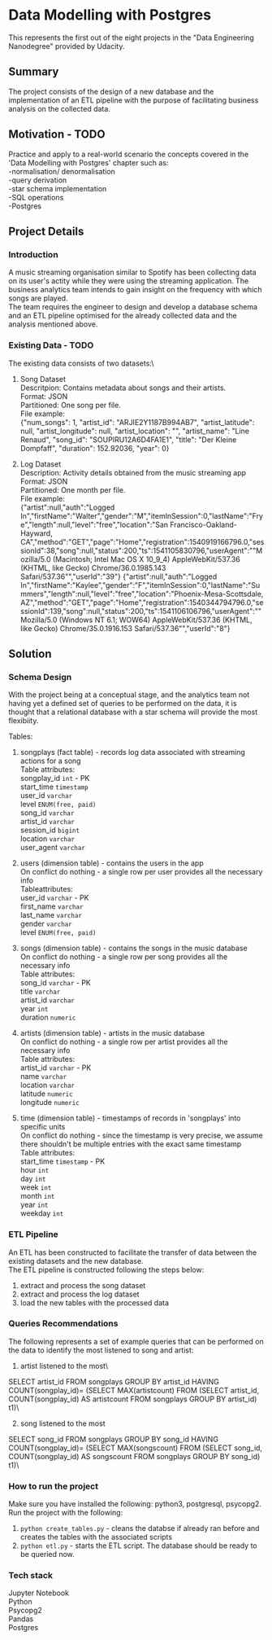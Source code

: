 # Data Modelling with Postgres

This represents the first out of the eight projects in the "Data Engineering Nanodegree" provided by Udacity.

## Summary
The project consists of the design of a new database and the implementation of an ETL pipeline with the purpose of facilitating business analysis on the collected data.

## Motivation - TODO
Practice and apply to a real-world scenario the concepts covered in the 'Data Modelling with Postgres' chapter such as:\
-normalisation/ denormalisation\
-query derivation\
-star schema implementation\
-SQL operations\
-Postgres

## Project Details
### Introduction
A music streaming organisation similar to Spotify has been collecting data on its user's actity while they were using the streaming application. The business analytics team intends to gain insight on the frequency with which songs are played.\
The team requires the engineer to design and develop a database schema and an ETL pipeline optimised for the already collected data and the analysis mentioned above.

### Existing Data - TODO
The existing data consists of two datasets:\

1. Song Dataset\
Descritpion: Contains metadata about songs and their artists.\
Format: JSON\
Partitioned: One song per file.\
File example:\
  {"num_songs": 1, "artist_id": "ARJIE2Y1187B994AB7", "artist_latitude": null, "artist_longitude": null, "artist_location": "", "artist_name": "Line Renaud", "song_id": "SOUPIRU12A6D4FA1E1", "title": "Der Kleine Dompfaff", "duration": 152.92036, "year": 0}

2. Log Dataset\
Description: Activity details obtained from the music streaming app\
Format: JSON\
Partitioned: One month per file.\
File example:\
  {"artist":null,"auth":"Logged In","firstName":"Walter","gender":"M","itemInSession":0,"lastName":"Frye","length":null,"level":"free","location":"San Francisco-Oakland-Hayward, CA","method":"GET","page":"Home","registration":1540919166796.0,"sessionId":38,"song":null,"status":200,"ts":1541105830796,"userAgent":"\"Mozilla\/5.0 (Macintosh; Intel Mac OS X 10_9_4) AppleWebKit\/537.36 (KHTML, like Gecko) Chrome\/36.0.1985.143 Safari\/537.36\"","userId":"39"}
  {"artist":null,"auth":"Logged In","firstName":"Kaylee","gender":"F","itemInSession":0,"lastName":"Summers","length":null,"level":"free","location":"Phoenix-Mesa-Scottsdale, AZ","method":"GET","page":"Home","registration":1540344794796.0,"sessionId":139,"song":null,"status":200,"ts":1541106106796,"userAgent":"\"Mozilla\/5.0 (Windows NT 6.1; WOW64) AppleWebKit\/537.36 (KHTML, like Gecko) Chrome\/35.0.1916.153 Safari\/537.36\"","userId":"8"}

## Solution
### Schema Design
With the project being at a conceptual stage, and the analytics team not having yet a defined set of queries to be performed on the data, it is thought that a relational database with a star schema will provide the most flexibiity.

Tables:
1. songplays (fact table) - records log data associated with streaming actions for a song\
Table attributes:\
songplay_id   `int` - PK\
start_time    `timestamp`\
user_id       `varchar`\
level         `ENUM(free, paid)`\
song_id       `varchar`\
artist_id     `varchar`\
session_id    `bigint`\
location      `varchar`\
user_agent    `varchar`

2. users (dimension table) - contains the users in the app\
On conflict do nothing - a single row per user provides all the necessary info\
Tableattributes:\
user_id       `varchar` - PK\
first_name    `varchar`\
last_name     `varchar`\
gender        `varchar`\
level         `ENUM(free, paid)`

3. songs (dimension table) - contains the songs in the music database\
On conflict do nothing - a single row per song provides all the necessary info\
Table attributes:\
song_id       `varchar` - PK\
title         `varchar`\
artist_id     `varchar`\
year          `int`\
duration      `numeric`

4. artists (dimension table) - artists in the music database\
On conflict do nothing - a single row per artist provides all the necessary info\
Table attributes: \
artist_id     `varchar` - PK\
name          `varchar`\
location      `varchar`\
latitude      `numeric`\
longitude     `numeric`

5. time (dimension table) - timestamps of records in 'songplays' into specific units\
On conflict do nothing - since the timestamp is very precise, we assume there shouldn't be multiple entries with the exact same timestamp\
Table attributes:\
start_time    `timestamp` - PK\
hour          `int`\
day           `int`\
week          `int`\
month         `int`\
year          `int`\
weekday       `int`

### ETL Pipeline
An ETL has been constructed to facilitate the transfer of data between the existing datasets and the new database.\
The ETL pipeline is constructed following the steps below:
1. extract and process the song dataset
2. extract and process the log dataset
3. load the new tables with the processed data

### Queries Recommendations
The following represents a set of example queries that can be performed on the data to identify the most listened to song and artist:
1. artist listened to the most\

SELECT artist_id 
FROM songplays 
GROUP BY artist_id 
HAVING COUNT(songplay_id)=
  (SELECT MAX(artistcount) FROM
    (SELECT artist_id, COUNT(songplay_id) AS artistcount 
    FROM songplays 
    GROUP BY artist_id) t1)\

2. song listened to the most

SELECT song_id 
FROM songplays 
GROUP BY song_id 
HAVING COUNT(songplay_id)=
  (SELECT MAX(songscount) FROM
    (SELECT song_id, COUNT(songplay_id) AS songscount 
    FROM songplays 
    GROUP BY song_id) t1)\

### How to run the project
Make sure you have installed the following: python3, postgresql, psycopg2.\
Run the project with the following:
1. `python create_tables.py` - cleans the databse if already ran before and creates the tables with the associated scripts
2. `python etl.py` - starts the ETL script.
The database should be ready to be queried now.


### Tech stack
Jupyter Notebook\
Python\
Psycopg2\
Pandas\
Postgres


